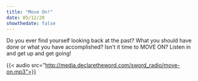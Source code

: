 ```yaml
---
title: "Move On!"
date: 05/12/20
showthedate: false
---
```


Do you ever find yourself looking back at the past? What you should have done or what you have accomplished? Isn't it time to MOVE ON? Listen in and get up and get going!
<!--more-->
{{< audio src="http://media.declaretheword.com/sword_radio/move-on.mp3">}}